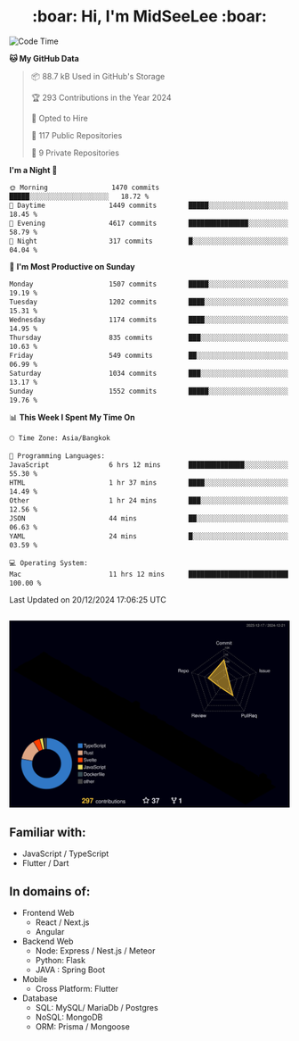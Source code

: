 <h1 align="center"> :boar: Hi, I'm MidSeeLee :boar:</h1>
 
<!--START_SECTION:waka-->
![Code Time](http://img.shields.io/badge/Code%20Time-2%2C300%20hrs%2035%20mins-blue)

**🐱 My GitHub Data** 

> 📦 88.7 kB Used in GitHub's Storage 
 > 
> 🏆 293 Contributions in the Year 2024
 > 
> 💼 Opted to Hire
 > 
> 📜 117 Public Repositories 
 > 
> 🔑 9 Private Repositories 
 > 
**I'm a Night 🦉** 

```text
🌞 Morning                1470 commits        █████░░░░░░░░░░░░░░░░░░░░   18.72 % 
🌆 Daytime                1449 commits        █████░░░░░░░░░░░░░░░░░░░░   18.45 % 
🌃 Evening                4617 commits        ███████████████░░░░░░░░░░   58.79 % 
🌙 Night                  317 commits         █░░░░░░░░░░░░░░░░░░░░░░░░   04.04 % 
```
📅 **I'm Most Productive on Sunday** 

```text
Monday                   1507 commits        █████░░░░░░░░░░░░░░░░░░░░   19.19 % 
Tuesday                  1202 commits        ████░░░░░░░░░░░░░░░░░░░░░   15.31 % 
Wednesday                1174 commits        ████░░░░░░░░░░░░░░░░░░░░░   14.95 % 
Thursday                 835 commits         ███░░░░░░░░░░░░░░░░░░░░░░   10.63 % 
Friday                   549 commits         ██░░░░░░░░░░░░░░░░░░░░░░░   06.99 % 
Saturday                 1034 commits        ███░░░░░░░░░░░░░░░░░░░░░░   13.17 % 
Sunday                   1552 commits        █████░░░░░░░░░░░░░░░░░░░░   19.76 % 
```


📊 **This Week I Spent My Time On** 

```text
🕑︎ Time Zone: Asia/Bangkok

💬 Programming Languages: 
JavaScript               6 hrs 12 mins       ██████████████░░░░░░░░░░░   55.30 % 
HTML                     1 hr 37 mins        ████░░░░░░░░░░░░░░░░░░░░░   14.49 % 
Other                    1 hr 24 mins        ███░░░░░░░░░░░░░░░░░░░░░░   12.56 % 
JSON                     44 mins             ██░░░░░░░░░░░░░░░░░░░░░░░   06.63 % 
YAML                     24 mins             █░░░░░░░░░░░░░░░░░░░░░░░░   03.59 % 

💻 Operating System: 
Mac                      11 hrs 12 mins      █████████████████████████   100.00 % 
```


 Last Updated on 20/12/2024 17:06:25 UTC
<!--END_SECTION:waka-->

##

![](./profile-3d-contrib/profile-night-rainbow.svg)

## Familiar with:
- JavaScript / TypeScript
- Flutter / Dart

## In domains of:
- Frontend Web
  - React / Next.js
  - Angular
- Backend Web
  - Node: Express / Nest.js / Meteor
  - Python: Flask
  - JAVA : Spring Boot
- Mobile
  - Cross Platform: Flutter
- Database
  - SQL: MySQL/ MariaDb / Postgres
  - NoSQL: MongoDB
  - ORM: Prisma / Mongoose
